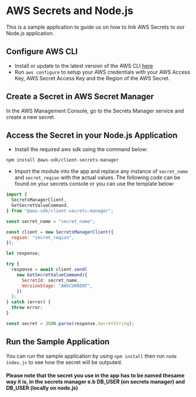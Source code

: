 
# AWS Secrets and Node.js

This is a sample application to guide us on how to link AWS Secrets to our Node.js application.

## Configure AWS CLI
- Install or update to the latest version of the AWS CLI [here](https://docs.aws.amazon.com/cli/latest/userguide/getting-started-install.html)
- Run `aws configure` to setup your AWS credentials with your AWS Access Key, AWS Secret Access Key and the Region of the AWS Secret.

##  Create a Secret in AWS Secret Manager
In the AWS Management Console, go to the Secrets Manager service and create a new secret.

## Access the Secret in your Node.js Application
- Install the required aws sdk using the command below:
```bash
npm install @aws-sdk/client-secrets-manager
```
- Import the module into the app and replace any instance of `secret_name` and `secret_region` with the actual values. The following code can be found on your secrets console or you can use the template below:
```javascript
import {
  SecretsManagerClient,
  GetSecretValueCommand,
} from "@aws-sdk/client-secrets-manager";

const secret_name = "secret_name";

const client = new SecretsManagerClient({
  region: "secret_region",
});

let response;

try {
  response = await client.send(
    new GetSecretValueCommand({
      SecretId: secret_name,
      VersionStage: "AWSCURRENT", 
    })
  );
} catch (error) {
  throw error;
}

const secret = JSON.parse(response.SecretString);
```
## Run the Sample Application
You can run the sample application by using `npm install` then run `node index.js` to see how the secret will be outputed.

#### Please note that the secret you use in the app has to be named thesame way it is, in the secrets manager e.b  DB_USER (on secrets manager) and DB_USER (locally on node.js) 
